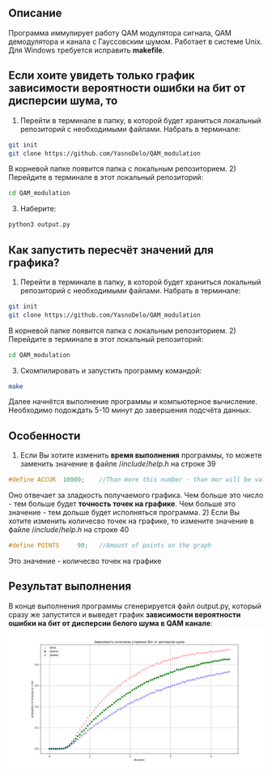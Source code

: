 ## Описание
Программа иммулирует работу QAM модулятора сигнала, QAM демодулятора и канала с Гауссовским шумом. Работает в системе Unix. Для Windows требуется исправить **makefile**.

## Если хоите увидеть только график зависимости вероятности ошибки на бит от дисперсии шума, то

1) Перейти в терминале в папку, в которой будет храниться локальный репозиторий с необходимыми файлами. Набрать в терминале:
```bash
git init
git clone https://github.com/YasnoDelo/QAM_modulation
```
В корневой папке появится папка с локальным репозиторием. 
2) Перейдите в терминале в этот локальный репозиторий:
```bash
cd QAM_modulation
```
3) Наберите:
```bash
python3 output.py
```

## Как запустить пересчёт значений для графика?
1) Перейти в терминале в папку, в которой будет храниться локальный репозиторий с необходимыми файлами. Набрать в терминале:
```bash
git init
git clone https://github.com/YasnoDelo/QAM_modulation
```
В корневой папке появится папка с локальным репозиторием. 
2) Перейдите в терминале в этот локальный репозиторий:
```bash
cd QAM_modulation
```
3) Скомпилировать и запустить программу командой:
```bash
make
```
Далее начнётся выполнение программы и компьютерное вычисление. Необходимо подождать 5-10 минут до завершения подсчёта данных.

## Особенности
1) Если Вы хотите изменить **время выполнения** программы, то можете заменить значение в файле $/include/help.h$ на строке $39$
```C++
#define ACCUR  10000;    //Than more this number - than mor will be value on the graph
```
Оно отвечает за зладкость получаемого графика. Чем больше это число - тем больше будет **точность точек на графике**. Чем больше это значение - тем дольше будет исполняться программа.
2) Если Вы хотите изменить количесво точек на графике, то измените значение в файле $/include/help.h$ на строке $40$
```C++
#define POINTS     90;   //Amount of points on the graph
```
Это значение - количесво точек на графике

## Результат выполнения
В конце выполнения программы сгенерируется файл output.py, который сразу же запустится и выведет график **зависимости вероятности ошибки на бит от дисперсии белого шума в QAM канале**:
![График](https://github.com/YasnoDelo/QAM_modulation/blob/main/img/Graph.png)